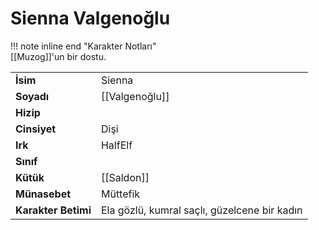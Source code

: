 # Sienna Valgenoğlu  
  
!!! note inline end "Karakter Notları"  
	[[Muzog]]'un bir dostu.     
  
|  |  |  
|---|---|  
| **İsim** | Sienna |  
| **Soyadı** | [[Valgenoğlu]] |  
| **Hizip** |  |  
| **Cinsiyet** | Dişi |  
| **Irk** | HalfElf |  
| **Sınıf** |  |  
| **Kütük** | [[Saldon]] |  
| **Münasebet** | Müttefik |  
| **Karakter Betimi** | Ela gözlü, kumral saçlı, güzelcene bir kadın |  
  
  
